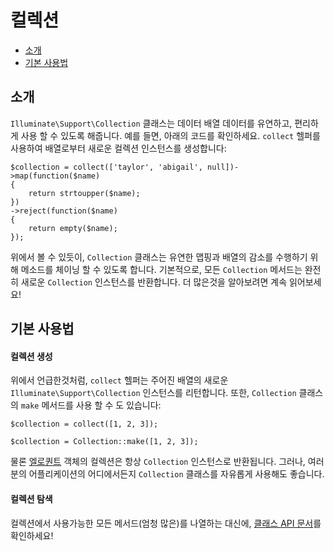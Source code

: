 # 컬렉션

- [소개](#introduction)
- [기본 사용법](#basic-usage)

<a name="introduction"></a>
## 소개

`Illuminate\Support\Collection` 클래스는 데이터 배열 데이터를 유연하고, 편리하게 사용 할 수 있도록 해줍니다. 예를 들면, 아래의 코드를 확인하세요. `collect` 헬퍼를 사용하여 배열로부터 새로운 컬렉션 인스턴스를 생성합니다:

    $collection = collect(['taylor', 'abigail', null])->map(function($name)
    {
        return strtoupper($name);
    })
    ->reject(function($name)
    {
        return empty($name);
    });


위에서 볼 수 있듯이, `Collection` 클래스는 유연한 맵핑과 배열의 감소를 수행하기 위해 메소드를 체이닝 할 수 있도록 합니다. 기본적으로, 모든 `Collection` 메서드는 완전히 새로운 `Collection` 인스턴스를 반환합니다. 더 많은것을 알아보려면 계속 읽어보세요!

<a name="basic-usage"></a>
## 기본 사용법

#### 컬렉션 생성

위에서 언급한것처럼, `collect` 헬퍼는 주어진 배열의 새로운 `Illuminate\Support\Collection` 인스턴스를 리턴합니다. 또한, `Collection` 클래스의 `make` 메서드를 사용 할 수 도 있습니다:

    $collection = collect([1, 2, 3]);

    $collection = Collection::make([1, 2, 3]);

물론 [엘로퀀트](/docs/{{version}}/eloquent) 객체의 컬렉션은 항상 `Collection` 인스턴스로 반환됩니다. 그러나, 여러분의 어플리케이션의 어디에서든지 `Collection` 클래스를 자유롭게 사용해도 좋습니다.

#### 컬렉션 탐색

컬렉션에서 사용가능한 모든 메서드(엄청 많은)를 나열하는 대신에, [클래스 API 문서](http://laravel.com/api/master/Illuminate/Support/Collection.html)를 확인하세요!

